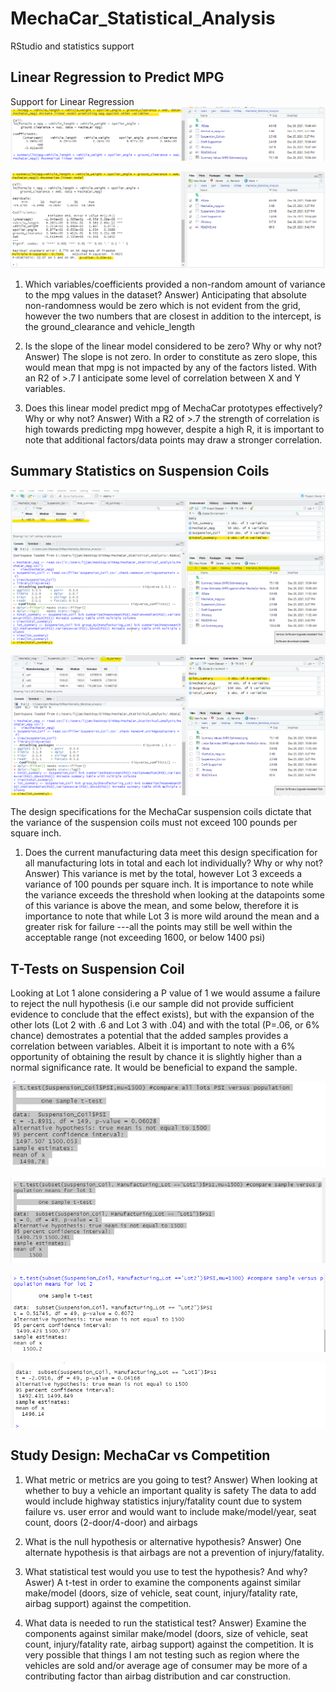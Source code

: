 # MechaCar_Statistical_Analysis
RStudio and statistics support


## Linear Regression to Predict MPG

Support for Linear Regression 
![Exhibit1](https://github.com/ljlodl5/MechaCar_Statistical_Analysis/blob/main/Linear%20Estimates%20(MPG%20against%20other%20MechaCar%20Variables).png)

![Exhibit2](https://github.com/ljlodl5/MechaCar_Statistical_Analysis/blob/main/Summary%20Values%20(MPG%20Estimates).png)

1) Which variables/coefficients provided a non-random amount of variance to the mpg values in the dataset?
Answer) Anticipating that absolute non-randomness would be zero which is not evident from the grid, however the two numbers that are closest in addition to the intercept, is the ground_clearance and vehicle_length

2) Is the slope of the linear model considered to be zero? Why or why not?
Answer) The slope is not zero. In order to constitute as zero slope, this would mean that mpg is not impacted by any of the factors listed. With an R2 of >.7 I anticipate some level of correlation between X and Y variables.  

3) Does this linear model predict mpg of MechaCar prototypes effectively? Why or why not?
Answer) With a R2 of >.7 the strength of correlation is high towards predicting mpg however, despite a high R, it is important to note that additional factors/data points may draw a stronger correlation. 

## Summary Statistics on Suspension Coils


![Exhibit3](https://github.com/ljlodl5/MechaCar_Statistical_Analysis/blob/main/TotalSummarySuspensionCoil.png)



![Exhibit4](https://github.com/ljlodl5/MechaCar_Statistical_Analysis/blob/main/Lot%20SummarySuspensionCoil.png)

The design specifications for the MechaCar suspension coils dictate that the variance of the suspension coils must not exceed 100 pounds per square inch. 
1) Does the current manufacturing data meet this design specification for all manufacturing lots in total and each lot individually? Why or why not?
Answer) This variance is met by the total, however Lot 3 exceeds a variance of 100 pounds per square inch. It is importance to note while the variance exceeds the threshold when looking at the datapoints 
some of this variance is above the mean, and some below, therefore it is importance to note that while Lot 3 is more wild around the mean and a greater risk for failure ---all the points may still be well within the acceptable range (not exceeding 1600, or below 1400 psi)

   


## T-Tests on Suspension Coil

Looking at Lot 1 alone considering a P value of 1 we would assume a failure to reject the null hypothesis (i.e our sample did not provide sufficient evidence to conclude that the effect exists), but with the expansion of the other lots (Lot 2 with .6 and Lot 3 with .04) and with the total (P=.06, or 6% chance)
demostrates a potential that the added samples provides a correlation between variables. Albeit it is important to note with a 6% opportunity of obtaining the result by chance it is slightly higher than a normal significance rate. It would be beneficial to expand the sample. 

![Exhibit5](https://github.com/ljlodl5/MechaCar_Statistical_Analysis/blob/main/ttest_all_lots.png)

![Exhibit6](https://github.com/ljlodl5/MechaCar_Statistical_Analysis/blob/main/ttest_lot1.png)

![Exhibit7](https://github.com/ljlodl5/MechaCar_Statistical_Analysis/blob/main/ttest_lot2.png)

![Exhibit8](https://github.com/ljlodl5/MechaCar_Statistical_Analysis/blob/main/ttest_lot3.png)




## Study Design: MechaCar vs Competition


1) What metric or metrics are you going to test?
Answer) When looking at whether to buy a vehicle an important quality is safety
The data to add would include highway statistics injury/fatality count due to system failure vs. user error and would want to include make/model/year, seat count, doors (2-door/4-door) and airbags

2) What is the null hypothesis or alternative hypothesis? 
Answer) One alternate hypothesis is that airbags are not a prevention of injury/fatality.   

3) What statistical test would you use to test the hypothesis? And why?
Aswer) A t-test in order to examine the components against similar make/model (doors, size of vehicle, seat count, injury/fatality rate, airbag support) against the competition.

4) What data is needed to run the statistical test?
Answer) Examine the components against similar make/model (doors, size of vehicle, seat count, injury/fatality rate, airbag support) against the competition.
It is very possible that things I am not testing such as region where the vehicles are sold and/or average age of consumer may be more of a contributing factor than airbag distribution and car construction. 

